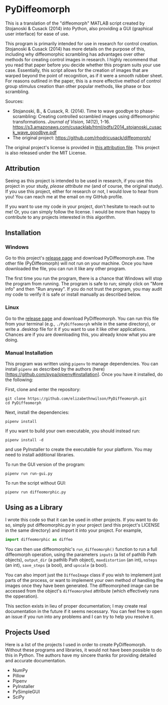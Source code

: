 # PyDiffeomorph

This is a translation of the "diffeomorph" MATLAB script created by Stojanoski & Cusack (2014) into Python, also providing a GUI (graphical user interface) for ease of use.

This program is primarily intended for use in research for control creation. Stojanoski & Cusack (2014) has more details on the purpose of this, including why diffeomorphic scrambling has advantages over other methods for creating control images in research. I highly recommend that you read that paper before you decide whether this program suits your use case. Essentially, this script allows for the creation of images that are warped beyond the point of recognition, as if it were a smooth rubber sheet. For reasons outlined in the paper, this is a more effective method of control group stimulus creation than other popular methods, like phase or box scrambling.

Sources:
* Stojanoski, B., & Cusack, R. (2014). Time to wave goodbye to phase-scrambling: Creating controlled scrambled images using diffeomorphic transformations. *Journal of Vision*, *14*(12), 1-16. <https://s3.amazonaws.com/cusacklab/html/pdfs/2014_stojanoski_cusack_wave_goodbye.pdf>
* The original project: <https://github.com/rhodricusack/diffeomorph/>

The original project's license is provided in [this attribution file](ATTRIBUTION). This project is also released under the MIT License.

## Attribution
Seeing as this project is intended to be used in research, if you use this project in your study, _please attribute me_ (and of course, the original study). If you use this project, either for research or not, I would love to hear from you! You can reach me at the email on my GitHub profile.

If you want to use my code in your project, don't hesitate to reach out to me! Or, you can simply follow the license. I would be more than happy to contribute to any projects interested in this algorithm.

## Installation
### Windows
Go to this project's [release page](https://github.com/elizabethnwilson/PyDiffeomorph/releases/latest) and download PyDiffeomorph.exe. The other file (PyDiffeomorph) will not run on your machine. Once you have downloaded the file, you can run it like any other program.

The first time you run the program, there is a chance that Windows will stop the program from running. The program is safe to run; simply click on "More info" and then "Run anyway". If you do not trust the program, you may audit my code to verify it is safe or install manually as described below.

### Linux
Go to the [release page](https://github.com/elizabethnwilson/PyDiffeomorph/releases/latest) and download PyDiffeomorph. You can run this file from your terminal (e.g., `./PyDiffeomorph` while in the same directory), or write a .desktop file for it if you want to use it like other applications. Chances are if you are downloading this, you already know what you are doing.

### Manual Installation
This program was written using `pipenv` to manage dependencies. You can install `pipenv` as described by the authors (here)[https://github.com/pypa/pipenv#installation]. Once you have it installed, do the following:

First, clone and enter the repository:
```
git clone https://github.com/elizabethnwilson/PyDiffeomorph.git
cd PyDiffeomorph
```

Next, install the dependencies:
```
pipenv install
```

If you want to build your own executable, you should instead run:
```
pipenv install -d
```
and use PyInstaller to create the executable for your platform. You may need to install additional libraries.

To run the GUI version of the program:
```
pipenv run run-gui.py
```

To run the script without GUI:
```
pipenv run diffeomorphic.py
```

## Using as a Library
I wrote this code so that it can be used in other projects. If you want to do so, simply put diffeomorphic.py in your project (and this project's LICENSE in the same directory) and import it into your project. For example,
```python
import diffeomorphic as diffeo
```
You can then use diffeomorphic's `run_diffeomorph()` function to run a full diffeomorph operation, using the parameters `inputs` (a list of pathlib Path objects), `output_dir` (a pathlib Path object), `maxdistortion` (an int), `nsteps` (an int), `save_steps` (a bool), and `upscale` (a bool).

You can also import just the `DiffeoImage` class if you wish to implement just parts of the process, or want to implement your own method of handling the images once they have been generated. The diffeomorphed image can be accessed from the object's `diffeomorphed` attribute (which effectively runs the opperation).

This section exists in lieu of proper documentation; I may create real documentation in the future if it seems necessary. You can feel free to open an issue if you run into any problems and I can try to help you resolve it.

## Projects Used
Here is a list of the projects I used in order to create PyDiffeomorph. Without these programs and libraries, it would not have been possible to do this in Python. The authors have my sincere thanks for providing detailed and accurate documentation.

- NumPy
- Pillow
- Pipenv
- PyInstaller
- PySimpleGUI
- SciPy
